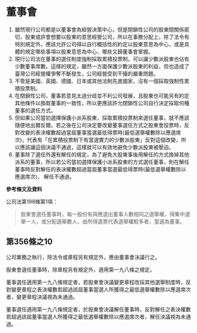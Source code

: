 # 董事會

1. 雖然現行公司都是以董事會為經營決策中心，但是閉鎖性公司的股東間關係密切，股東或許會想要以股東的意思經營公司，所以在事務分配上，除了法令有特別規定外，應該允許公司得以自行概括性的約定以股東意思為中心，或是具體的規定哪些事項以股東意思為中心、哪些又歸董事會掌握。
2. 現行公司法在董事的選任制度強制採取累積投票制，可以讓少數派股東也佔有少數董事席數。這樣的規定，雖然一方面保護少數派股東的利益，但也造成了臺灣公司經營權爭奪不斷發生，公司經營受到干擾的嚴重問題。
3. 不管是美國、英國、德國、日本或其他法制先進國家，沒有一個採取強制性累積投票制。
4. 在閉鎖性公司，董事若意見太過分歧並不利公司發展，且股東也可能另有約定其他條件以換取董事的一致性，所以更應該許允閉鎖性公司自行決定採取何種董事的選任方式。
5. 但如果公司當初選擇保護小派系股東，採取累積投票制來選任董事，就不應該隨便地出爾反爾。若之後在公司決定要改變董事選任方式之股東會投票時，反對改變的表決權數超過當屆董事當選最低得票時(最低選舉權數除以應選席次)，代表有「在累積投票制下有當選實力的少數派股東」反對這個改變，所以應該讓這個決議不通過，這樣就可以有效地避免少數派股東被壓迫。
6. 董事除了選任外還有解任的規定，為了避免大股東事後用解任的方式換掉其他派系的董事，所以若公司當初選擇保護小派系股東的方式選任董事，則在解任董事時反對解任的表決權數超過當屆董事當選最低得票時(最低選舉權數除以應選席次)， 解任不通過。

**參考條文及資料**

公司法第198條第1項：
> 股東會選任董事時，每一股份有與應選出董事人數相同之選舉權，得集中選舉一人，或分配選舉數人，由所得選票代表選舉權較多者，當選為董事。

## 第356條之10

公司業務之執行，除法令或章程另有規定外，應由董事會決議行之。

股東會選任董事時，除章程另有規定外，適用第一九八條之規定。

董事選任適用第一九八條規定者，若股東會決議變更章程改採其他選舉制度時，反對變更章程之表決權數若超過該屆董事當選人所獲得之最低選舉權數除以應選席次者，變更章程決議視為未通過。

董事選任適用第一九八條規定者，於股東會決議解任董事時，反對解任之表決權數若超過該屆董事當選人所獲得之最低選舉權數除以應選席次者，解任決議視為未通過。
